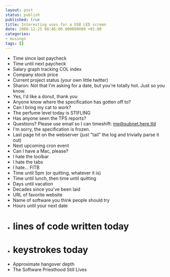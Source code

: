 ```yaml
---
layout: post
status: publish
published: true
title: Interesting uses for a USB LED screen
date: 2008-12-25 00:46:00.000000000 +01:00
categories:
- musings
tags: []
---
```


- Time since last paycheck
- Time until next paycheck
- Salary graph tracking COL index
- Company stock price
- Current project status (your own little twitter)
- Sharon: Not that I'm asking for a date, but you're totally hot. Just so you know.
- Yes, I'd like a donut, thank you
- Anyone know where the specification has gotten off to?
- Can I bring my cat to work?
- The perfume level today is STIFLING
- Has anyone seen the TPS reports?
- Questions? Please use email so I can timeshift: me@subnet.here.tld
- I'm sorry, the specification is frozen.
- Last page hit on the webserver (just "tail" the log and trivially parse it out)
- Next upcoming cron event
- Can I have a Mac, please?
- I hate the toolbar
- I hate the tabs
- I hate... FITB
- Time until 5pm (or quitting, whatever it is)
- Time until lunch, then time until quitting
- Days until vacation
- Decades since you've been laid
- URL of favorite website
- Name of software you think people should try
- Hours until your next date
- # lines of code written today
- # keystrokes today
- Approximate hangover depth
- The Software Priesthood Still Lives

